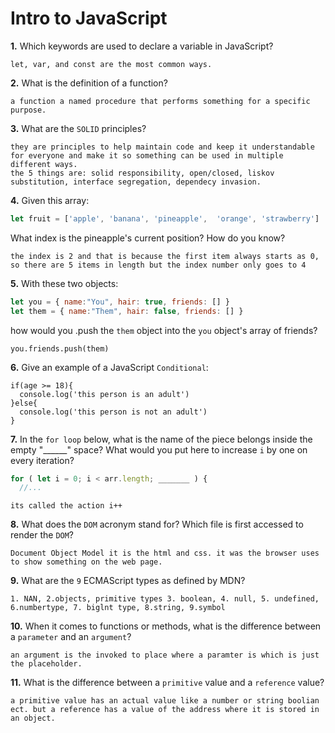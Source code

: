 # Intro to JavaScript

**1.** Which keywords are used to declare a variable in JavaScript?
<!-- enter you answer in the space below -->
```
let, var, and const are the most common ways.
```
**2.** What is the definition of a function?
<!-- enter you answer in the space below -->
```
a function a named procedure that performs something for a specific purpose.
```
**3.** What are the `SOLID` principles?
<!-- enter you answer in the space below -->
```
they are principles to help maintain code and keep it understandable for everyone and make it so something can be used in multiple different ways.
the 5 things are: solid responsibility, open/closed, liskov substitution, interface segregation, dependecy invasion.
```
**4.** Given this array: 
```js
let fruit = ['apple', 'banana', 'pineapple',  'orange', 'strawberry']
``` 
What index is the pineapple's current position? How do you know?
<!-- enter you answer in the space below -->
```
the index is 2 and that is because the first item always starts as 0, so there are 5 items in length but the index number only goes to 4
```
**5.** With these two objects: 
```js
let you = { name:"You", hair: true, friends: [] }
let them = { name:"Them", hair: false, friends: [] }
```
how would you .push the `them` object into the `you` object's array of friends?
<!-- enter you answer in the space below -->
```
you.friends.push(them)
```

**6.** Give an example of a JavaScript `Conditional`:
<!-- enter you answer in the space below -->
```
if(age >= 18){
  console.log('this person is an adult')
}else{
  console.log('this person is not an adult')
}
```
**7.** In the `for loop` below, what is the name of the piece belongs inside the empty "______" space? What would you put here to increase `i` by one on every iteration?
```js
for ( let i = 0; i < arr.length; _______ ) {
  //...
```
<!-- enter you answer in the space below -->
```
its called the action i++
```
**8.** What does the `DOM` acronym stand for? Which file is first accessed to render the `DOM`?
<!-- enter you answer in the space below -->
```
Document Object Model it is the html and css. it was the browser uses to show something on the web page.
```

**9.** What are the `9` ECMAScript types as defined by MDN?
<!-- enter you answer in the space below -->
```
1. NAN, 2.objects, primitive types 3. boolean, 4. null, 5. undefined, 6.numbertype, 7. biglnt type, 8.string, 9.symbol
```
**10.** When it comes to functions or methods, what is the difference between a `parameter` and an `argument`?
<!-- enter you answer in the space below -->
```
an argument is the invoked to place where a paramter is which is just the placeholder.
```
**11.** What is the difference between a `primitive` value and a `reference` value?
<!-- enter you answer in the space below -->
```
a primitive value has an actual value like a number or string boolian ect. but a reference has a value of the address where it is stored in an object.
```